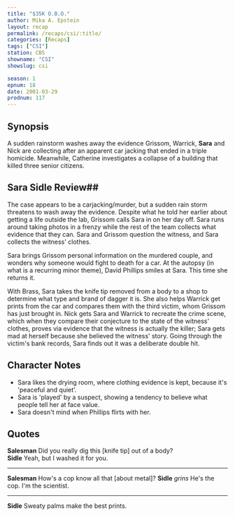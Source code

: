 ```yaml
---
title: "$35K O.B.O."
author: Mika A. Epstein
layout: recap
permalink: /recaps/csi/:title/
categories: [Recaps]
tags: ["CSI"]
station: CBS
showname: "CSI"
showslug: csi

season: 1
epnum: 18  
date: 2001-03-29
prodnum: 117  
---
```


## Synopsis

A sudden rainstorm washes away the evidence Grissom, Warrick, **Sara** and Nick are collecting after an apparent car jacking that ended in a triple homicide. Meanwhile, Catherine investigates a collapse of a building that killed three senior citizens.

## Sara Sidle Review## 

The case appears to be a carjacking/murder, but a sudden rain storm threatens to wash away the evidence. Despite what he told her earlier about getting a life outside the lab, Grissom calls Sara in on her day off. Sara runs around taking photos in a frenzy while the rest of the team collects what evidence that they can. Sara and Grissom question the witness, and Sara collects the witness' clothes.

Sara brings Grissom personal information on the murdered couple, and wonders why someone would fight to death for a car. At the autopsy (in what is a recurring minor theme), David Phillips smiles at Sara. This time she returns it.

With Brass, Sara takes the knife tip removed from a body to a shop to determine what type and brand of dagger it is. She also helps Warrick get prints from the car and compares them with the third victim, whom Grissom has just brought in. Nick gets Sara and Warrick to recreate the crime scene, which when they compare their conjecture to the state of the witness' clothes, proves via evidence that the witness is actually the killer; Sara gets mad at herself because she believed the witness' story. Going through the victim's bank records, Sara finds out it was a deliberate double hit.

## Character Notes

* Sara likes the drying room, where clothing evidence is kept, because it's 'peaceful and quiet'.  
* Sara is 'played' by a suspect, showing a tendency to believe what people tell her at face value.  
* Sara doesn't mind when Phillips flirts with her.

## Quotes

**Salesman** Did you really dig this [knife tip] out of a body?  
**Sidle** Yeah, but I washed it for you.  

- - -

**Salesman** How's a cop know all that [about metal]?
**Sidle** _grins_ He's the cop. I'm the scientist.  

- - -

**Sidle** Sweaty palms make the best prints.